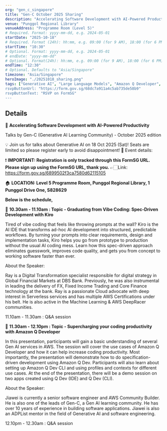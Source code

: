 ```yaml
---
org: "gen_c_singapore"
title: "Gen-C October 2025 Sharing"
description: "Accelerating Software Development with AI-Powered Productivity"
venue: "Punggol Regional Library"
venueAddress: "Programme Room (Level 5)"
# Required. Format: yyyy-mm-dd, e.g. 2024-05-01
startDate: "2025-10-18"
# Required. Format (24h): hh:mm, e.g. 09:00 (for 9 AM), 18:00 (for 6 PM) 
startTime: "10:30"
# Optional. Format: yyyy-mm-dd, e.g. 2024-05-01
# endDate: "yyyy-mm-dd"
# Optional. Format(24h): hh:mm, e.g. 09:00 (for 9 AM), 18:00 (for 6 PM) 
endTime: "12:30"
# Optional. Defaults to "Asia/Singapore"
timezone: "Asia/Singapore"
heroImage: "./20251018_sharing.png"
tags: ["Generative AI", "Large Language Models", "Amazon Q Developer", "Kiro", 'Agentic AI", "AWS", "NLB"]
rsvpButtonUrl: "https://form.gov.sg/68dc7a911a4c5ab735de58b9"
rsvpButtonText: "RSVP on FormSG"
---
```


## Details

🔗 **Accelerating Software Development with AI-Powered Productivity**

Talks by Gen-C (Generative AI Learning Community) - October 2025 edition

💡 Join us for talks about Generative AI on 18 Oct 2025 (Sat)! Seats are limited so please register early to avoid disappointment! 🙂
Event details: 

❗ **IMPORTANT: Registration is only tracked through this FormSG URL. Please sign up using the FormSG URL, thank you.**
👉🏻Link: https://form.gov.sg/6899502f3ca7580d62115105

🏠 **LOCATION: Level 5 Programme Room, Punggol Regional Library, 1 Punggol Drive One, S828629**

**Below is the schedule,**

🧱 **10.30am - 11.10am : Topic - Graduating from Vibe Coding: Spec‑Driven Development with Kiro**

Tired of vibe coding that feels like throwing prompts at the wall? Kiro is the AI IDE that transforms ad-hoc AI development into structured, predictable workflows. By turning your prompts into clear requirements, design and implementation tasks, Kiro helps you go from prototype to production without the usual AI coding mess. Learn how this spec-driven approach eliminates guesswork, improves code quality, and gets you from concept to working software faster than ever.

About the Speaker: 

Ray is a Digital Transformation specialist responsible for digital strategy in Global Financial Markets at DBS Bank. Previously, he was also instrumental in leading the delivery of FX, Fixed Income Trading and Core Finance technology at the bank. Ray is a passionate Cloud advocate with deep interest in Serverless services and has multiple AWS Certifications under his belt. He is also active in the Machine Learning & AWS DeepRacer communities.

11.10am - 11.30am : Q&A session

🤖 **11.30am - 12.10pm : Topic - Supercharging your coding productivity with Amazon Q Developer**

In this presentation, participants will gain a basic understanding of several Gen AI services in AWS. The session will cover the use cases of Amazon Q Developer and how it can help increase coding productivity. Most importantly, the presentation will demonstrate how to do specification-driven development using Amazon Q Dev. Participants will also learn about setting up Amazon Q Dev CLI and using profiles and contexts for different use cases. At the end of the presentation, there will be a demo session on two apps created using Q Dev (IDE) and Q Dev (CLI).

About the Speaker:

Jiawei is currently a senior software engineer and AWS Community Builder. He is also one of the leads of Gen-C, a Gen AI learning community. He has over 10 years of experience in building software applications. Jiawei is also an ADPList mentor in the field of Generative AI and software engineering.

12.10pm - 12.30am : Q&A session
